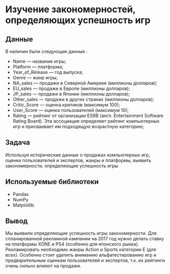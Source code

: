 # Изучение закономерностей, определяющих успешность игр



## Данные

В наличии были следующие данные :

- Name — название игры;
- Platform — платформа;
- Year_of_Release — год выпуска;
- Genre — жанр игры;
- NA_sales — продажи в Северной Америке (миллионы долларов);
- EU_sales — продажи в Европе (миллионы долларов);
- JP_sales — продажи в Японии (миллионы долларов);
- Other_sales — продажи в других странах (миллионы долларов);
- Critic_Score — оценка критиков (максимум 100);
- User_Score — оценка пользователей (максимум 10);
- Rating — рейтинг от организации ESRB (англ. Entertainment Software Rating Board). Эта ассоциация определяет рейтинг компьютерных игр и присваивает им подходящую возрастную категорию;

## Задача

Используя исторические данные о продажах компьютерных игр, оценки пользователей и экспертов, жанры и платформы, выявить закономерности, определяющие успешность игры

## Используемые библиотеки
- Pandas
- NumPy
- Matplotlib
## Вывод
Мы выявили определяющие успешность игры закономерности. Для спланированной рекламной кампании на 2017 год нужно делать ставку на платформы XONE и PS4 (особенно для японского рынка). Рекламировать необходимо жанры Action и Sports категории Е (для всех). Особенно стоит уделить вниманию альфатестированию игр и предварительным оценкам пользователей и экспертов, т.к. их рейтинги очень сильно влияют на продажи.





